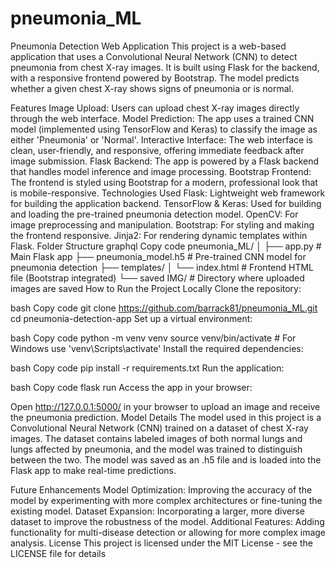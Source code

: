# pneumonia_ML
Pneumonia Detection Web Application
This project is a web-based application that uses a Convolutional Neural Network (CNN) to detect pneumonia from chest X-ray images. It is built using Flask for the backend, with a responsive frontend powered by Bootstrap. The model predicts whether a given chest X-ray shows signs of pneumonia or is normal.

Features
Image Upload: Users can upload chest X-ray images directly through the web interface.
Model Prediction: The app uses a trained CNN model (implemented using TensorFlow and Keras) to classify the image as either 'Pneumonia' or 'Normal'.
Interactive Interface: The web interface is clean, user-friendly, and responsive, offering immediate feedback after image submission.
Flask Backend: The app is powered by a Flask backend that handles model inference and image processing.
Bootstrap Frontend: The frontend is styled using Bootstrap for a modern, professional look that is mobile-responsive.
Technologies Used
Flask: Lightweight web framework for building the application backend.
TensorFlow & Keras: Used for building and loading the pre-trained pneumonia detection model.
OpenCV: For image preprocessing and manipulation.
Bootstrap: For styling and making the frontend responsive.
Jinja2: For rendering dynamic templates within Flask.
Folder Structure
graphql
Copy code
pneumonia_ML/
│
├── app.py                   # Main Flask app
├── pneumonia_model.h5        # Pre-trained CNN model for pneumonia detection
├── templates/
│   └── index.html            # Frontend HTML file (Bootstrap integrated)
└── saved IMG/                # Directory where uploaded images are saved
How to Run the Project Locally
Clone the repository:

bash
Copy code
git clone https://github.com/barrack81/pneumonia_ML.git
cd pneumonia-detection-app
Set up a virtual environment:

bash
Copy code
python -m venv venv
source venv/bin/activate  # For Windows use 'venv\Scripts\activate'
Install the required dependencies:

bash
Copy code
pip install -r requirements.txt
Run the application:

bash
Copy code
flask run
Access the app in your browser:

Open http://127.0.0.1:5000/ in your browser to upload an image and receive the pneumonia prediction.
Model Details
The model used in this project is a Convolutional Neural Network (CNN) trained on a dataset of chest X-ray images. The dataset contains labeled images of both normal lungs and lungs affected by pneumonia, and the model was trained to distinguish between the two. The model was saved as an .h5 file and is loaded into the Flask app to make real-time predictions.

Future Enhancements
Model Optimization: Improving the accuracy of the model by experimenting with more complex architectures or fine-tuning the existing model.
Dataset Expansion: Incorporating a larger, more diverse dataset to improve the robustness of the model.
Additional Features: Adding functionality for multi-disease detection or allowing for more complex image analysis.
License
This project is licensed under the MIT License - see the LICENSE file for details